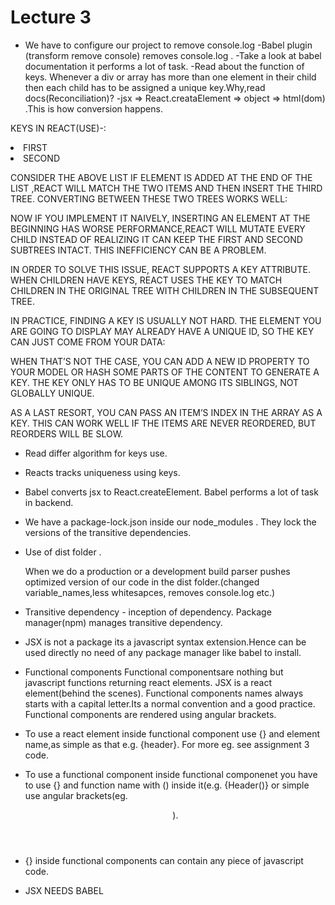 # Lecture 3

- We have to configure our project to remove console.log
-Babel plugin (transform remove console) removes console.log .
-Take a look at babel documentation it performs a lot of task.
-Read about the function of keys. Whenever a div or array has more than one element in their child then each child has to be assigned a unique key.Why,read docs(Reconciliation)?
-jsx => React.creataElement => object => html(dom) .This is how conversion happens.



KEYS IN REACT(USE)-:                                     
  <LI> FIRST </LI>
  <LI> SECOND </LI>

CONSIDER THE ABOVE LIST
IF ELEMENT IS ADDED AT THE END OF THE LIST ,REACT WILL MATCH THE TWO ITEMS AND THEN INSERT THE THIRD TREE.
CONVERTING BETWEEN THESE TWO TREES WORKS WELL:

NOW IF YOU IMPLEMENT IT NAIVELY, INSERTING AN ELEMENT AT THE BEGINNING HAS WORSE PERFORMANCE,REACT WILL MUTATE EVERY CHILD INSTEAD OF REALIZING IT CAN KEEP THE
 FIRST AND SECOND SUBTREES INTACT. THIS INEFFICIENCY CAN BE A PROBLEM.

IN ORDER TO SOLVE THIS ISSUE, REACT SUPPORTS A KEY ATTRIBUTE. WHEN CHILDREN HAVE KEYS, REACT USES THE KEY TO MATCH CHILDREN IN THE ORIGINAL TREE WITH CHILDREN 
IN THE SUBSEQUENT TREE.

IN PRACTICE, FINDING A KEY IS USUALLY NOT HARD. THE ELEMENT YOU ARE GOING TO DISPLAY MAY ALREADY HAVE A UNIQUE ID, SO THE KEY CAN JUST COME FROM YOUR DATA:

WHEN THAT’S NOT THE CASE, YOU CAN ADD A NEW ID PROPERTY TO YOUR MODEL OR HASH SOME PARTS OF THE CONTENT TO GENERATE A KEY. THE KEY ONLY HAS TO BE UNIQUE 
AMONG ITS SIBLINGS, NOT GLOBALLY UNIQUE.

AS A LAST RESORT, YOU CAN PASS AN ITEM’S INDEX IN THE ARRAY AS A KEY. THIS CAN WORK WELL IF THE ITEMS ARE NEVER REORDERED, BUT REORDERS WILL BE SLOW.

- Read differ algorithm for keys use.



- Reacts tracks uniqueness using keys.

- Babel converts jsx to React.createElement. Babel performs a lot of task in backend.

- We have a package-lock.json inside our node_modules . They lock the versions of the transitive dependencies.



- Use of dist folder .

   When we do a production or a development build parser pushes optimized version of our code in the dist folder.(changed variable_names,less whitesapces, removes console.log etc.)

- Transitive dependency - inception of dependency. Package manager(npm) manages transitive dependency.

- JSX is not a package its a javascript syntax extension.Hence can be used directly no need of any package manager like babel to install.

- Functional components 
 Functional componentsare nothing but javascript functions returning react elements. JSX is a react element(behind the scenes).
 Functional components names always starts with a capital letter.Its a normal convention and a good practice.
 Functional components are rendered using angular brackets.

- To use a react element inside functional component use {} and element name,as simple as that e.g. {header}. For more eg. see assignment 3 code.
- To use a functional component inside functional componenet you have to use {} and function name with () inside it(e.g. {Header()} or simple use angular brackets(eg. <Header/>).
- {} inside functional components can contain any piece of javascript code.

- JSX NEEDS BABEL
